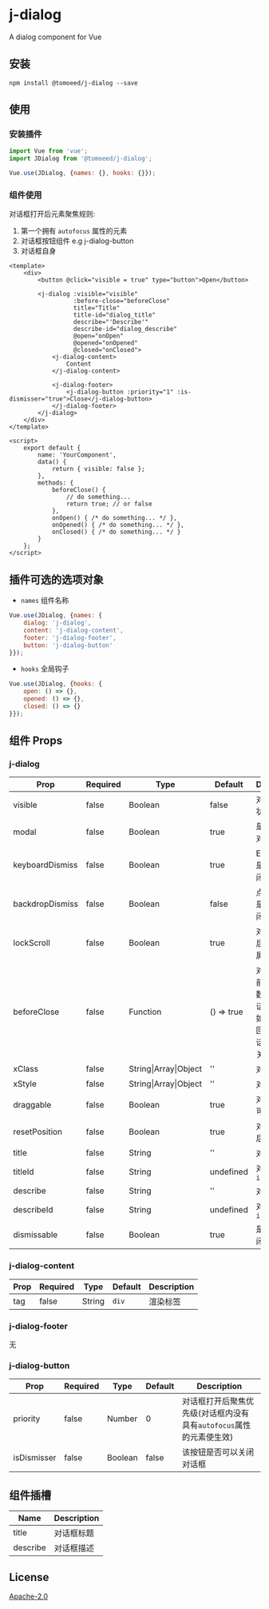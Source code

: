 # j-dialog
A dialog component for Vue

## 安装
```text
npm install @tomoeed/j-dialog --save
```

## 使用
### 安装插件
```javascript
import Vue from 'vue';
import JDialog from '@tomoeed/j-dialog';

Vue.use(JDialog, {names: {}, hooks: {}});
```

### 组件使用
对话框打开后元素聚焦规则:
1. 第一个拥有 `autofocus` 属性的元素
2. 对话框按钮组件 e.g j-dialog-button
3. 对话框自身

```vue
<template>
    <div>
        <button @click="visible = true" type="button">Open</button>

        <j-dialog :visible="visible"
                  :before-close="beforeClose"
                  title="Title"
                  title-id="dialog_title"
                  describe="'Describe'"
                  describe-id="dialog_describe"
                  @open="onOpen"
                  @opened="onOpened"
                  @closed="onClosed">
            <j-dialog-content>
                Content
            </j-dialog-content>

            <j-dialog-footer>
                <j-dialog-button :priority="1" :is-dismisser="true">Close</j-dialog-button>
            </j-dialog-footer>
        </j-dialog>
    </div>
</template>

<script>
    export default {
        name: 'YourComponent',
        data() {
            return { visible: false };
        },
        methods: {
            beforeClose() {
                // do something...
                return true; // or false
            },
            onOpen() { /* do something... */ },
            onOpened() { /* do something... */ },
            onClosed() { /* do something... */ }
        }
    };
</script>
```

## 插件可选的选项对象
- `names` 组件名称
```javascript
Vue.use(JDialog, {names: {
    dialog: 'j-dialog',
    content: 'j-dialog-content',
    footer: 'j-dialog-footer',
    button: 'j-dialog-button'
}});
```

- `hooks` 全局钩子
```javascript
Vue.use(JDialog, {hooks: {
    open: () => {},
    opened: () => {},
    closed: () => {}
}});
```

## 组件 Props
### j-dialog
Prop | Required | Type | Default | Description
--- | --- | --- | --- | ---
visible | false | Boolean | false | 对话框显示状态
modal | false | Boolean | true | 是否为模态对话框
keyboardDismiss | false | Boolean | true | Escape按键是否可以关闭对话框
backdropDismiss | false | Boolean | false | 点击遮罩层是否可以关闭对话框
lockScroll | false | Boolean | true | 对话框打开后是否禁止屏幕滚顶
beforeClose | false | Function | () => true | 对话框关闭前的回调函数, 会暂停对话框的关闭. 如果函数返回 `false`, 对话框将不会关闭
xClass | false | String\|Array\|Object | '' | 对话框`class`
xStyle | false | String\|Array\|Object | '' | 对话框`style`
draggable | false | Boolean | true | 对话框是否可拖动
resetPosition | false | Boolean | true | 对话框关闭后重置定位
title | false | String | '' | 对话框标题
titleId | false | String | undefined | 对话框标题`id`
describe | false | String | '' | 对话框描述
describeId | false | String | undefined | 对话框描述`id`
dismissable | false | Boolean | true | 是否显示关闭按钮

### j-dialog-content
Prop | Required | Type | Default | Description
--- | --- | --- | --- | ---
tag | false | String | `div` | 渲染标签

### j-dialog-footer
无

### j-dialog-button
Prop | Required | Type | Default | Description
--- | --- | --- | --- | ---
priority | false | Number | 0 | 对话框打开后聚焦优先级(对话框内没有具有`autofocus`属性的元素使生效)
isDismisser | false | Boolean | false | 该按钮是否可以关闭对话框

## 组件插槽
Name | Description
--- | ---
title | 对话框标题
describe | 对话框描述

## License
[Apache-2.0](https://github.com/meshareL/j-dialog/blob/master/LICENSE)
